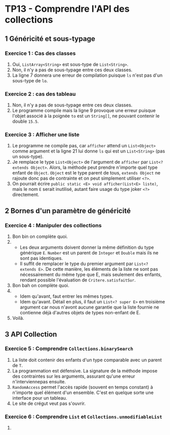# TP13 - Comprendre l'API des collections

## 1 Généricité et sous-typage

### Exercice 1 : Cas des classes

1. Oui, `ListArray<String>` est sous-type de `List<String>`.
2. Non, il n'y a pas de sous-typage entre ces deux classes.
3. La ligne 7 donnera une erreur de compilation puisque `ls` n'est pas d'un
   sous-type de `lo`.

### Exercice 2 : cas des tableau

1. Non, il n'y a pas de sous-typage entre ces deux classes.
2. Le programme compile mais la ligne 9 provoque une erreur puisque l'objet
   associé à la poignée `to` est un `String[]`, ne pouvant contenir le double
   `15.5`.

### Exercice 3 : Afficher une liste

1. Le programme ne compile pas, car `afficher` attend un `List<Object>` comme
   argument et la ligne 21 lui donne `ls` qui est un `List<String>` (pas un
   sous-type).
2. Je remplace le type `List<Object>` de l'argument de `afficher` par `List<?
   extends Object>`. Alors, la méthode peut prendre n'importe quel type enfant
   de `Object`. `Object` est le type parent de tous, `extends Object` ne rajoute
   donc pas de contrainte et on peut simplement utiliser `<?>`.
3. On pourrait écrire `public static <E> void afficher(List<E> liste)`, mais le
   nom `E` serait inutilisé, autant faire usage du type joker `<?>` directement.

## 2 Bornes d'un paramètre de généricité

### Exercice 4 : Manipuler des collections

1. Bon bin on complète quoi.
2. - Les deux arguments doivent donner la même définition du type générique `E`.
     `Number` est un parent de `Integer` et `Double` mais ils ne sont pas identiques.
   - Il suffit de remplacer le type du premier argument par `List<? extends E>`.
     De cette manière, les éléments de la  liste ne sont pas nécessairement du
     même type que E, mais seulement des enfants, rendant possible l'évaluation
     de `Critere.satisfaitSur`.
3. Bon bah on complète quoi.
4. - Idem qu'avant, faut entrer les mêmes types.
   - Idem qu'avant. Détail en plus, il faut un `List<? super E>` en troisième
     argument car nous n'avont aucune garantie que la liste fournie ne contienne
     déjà d'autres objets de types non-enfant de E.
5. Voilà.

## 3 API Collection

### Exercice 5 : Comprendre `Collections.binarySearch`

1. La liste doit contenir des enfants d'un type comparable avec un parent de `T`.
2. La programmation est défensive. La signature de la méthode impose des
   contraintes sur les arguments, assurant qu'une erreur n'interviennepas
   ensuite.
3. `RandomAccess` permet l'accès rapide (souvent en temps constant) à n'importe
   quel élément d'un ensemble. C'est en quelque sorte une interface pour un
   tableau.
4. Le site de crégut veut pas s'ouvrir.

### Exercice 6 : Comprendre `List` et `Collections.unmodifiableList`

1. 
